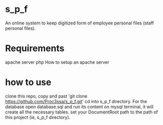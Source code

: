 # s_p_f
An online system to keep digitized form of employee personal files (staff personal files).
# Requirements
apache server
php
How to setup an apache server
# how to use
clone this repo, copy and past 'git clone https://github.com/Proc3ssa/s_p_f.git'
cd into s_p_f directory.
For the database open database.sql and run its content on mysql terminal, it will create all the necessary tables.
set your DocumentRoot path to the path of this project (ie, s_p_f directory).
